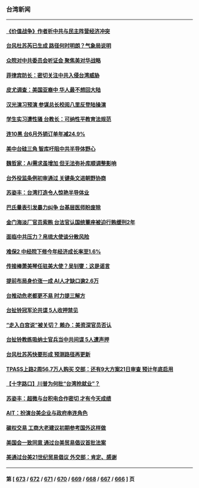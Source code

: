 ### 台湾新闻
---
#### [《价值战争》作者析中共与民主阵营经济冲突](../../pages/ncid1349361/n14037712.md) 
#### [台风杜苏芮已生成 路径何时明朗？气象局说明](../../pages/ncid1349361/n14038985.md) 
#### [众院对中共委员会听证会 聚焦美对华战略](../../pages/ncid1349361/n14038798.md) 
#### [菲律宾防长：密切关注中共入侵台湾威胁](../../pages/ncid1349361/n14038431.md) 
#### [皮尤调查：美国亚裔中 华人最不想回大陆](../../pages/ncid1349361/n14038718.md) 
#### [汉光演习预演 参谋总长校阅八里反登陆操演](../../pages/ncid1349361/n14038583.md) 
#### [学生实习遭性骚 台教长：可纳性平教育法规范](../../pages/ncid1349361/n14038585.md) 
#### [连10黑 台6月外销订单年减24.9%](../../pages/ncid1349361/n14038580.md) 
#### [美中台硅三角 智库吁阻中共半导体野心](../../pages/ncid1349361/n14038573.md) 
#### [魏哲家：Ai需求虽增加 但无法弥补库顺调整影响](../../pages/ncid1349361/n14038578.md) 
#### [台外役监条例初审通过 关键条文进朝野协商](../../pages/ncid1349361/n14038575.md) 
#### [苏姿丰：台湾打造令人惊艳半导体业](../../pages/ncid1349361/n14038576.md) 
#### [巴氏量表引发暴力纠争 台基层医师盼废除](../../pages/ncid1349361/n14038587.md) 
#### [金门海淡厂官员索贿 台法官认国统董座被迫行贿缓刑2年](../../pages/ncid1349361/n14038589.md) 
#### [面临中共压力？帛琉大使谈分散风险](../../pages/ncid1349361/n14038597.md) 
#### [难保2 中经院下修今年经济成长率至1.6%](../../pages/ncid1349361/n14038595.md) 
#### [传接棒萧美琴任驻美大使？吴钊燮：这是谣言](../../pages/ncid1349361/n14038457.md) 
#### [提前布局身价涨一成 AI人才缺口逾2.6万](../../pages/ncid1349361/n14038458.md) 
#### [台推动危老都更不易 时力提三解方](../../pages/ncid1349361/n14038556.md) 
#### [台扯铃冠军沦共谍 5人收押禁见](../../pages/ncid1349361/n14038492.md) 
#### [“走入白宫说”被关切？ 赖办：美资深官员否认](../../pages/ncid1349361/n14038508.md) 
#### [台扯铃教练吸纳士官兵当中共间谍 5人遭声押](../../pages/ncid1349361/n14038197.md) 
#### [台风杜苏芮快要形成 预测路径再更新](../../pages/ncid1349361/n14038409.md) 
#### [TPASS上路2周56.7万人购买 交部：还有9大方案21日审查 预计年底启用](../../pages/ncid1349361/n14038200.md) 
#### [【十字路口】川普为何批“台湾抢就业”？](../../pages/ncid1349361/n14037749.md) 
#### [苏姿丰：超微与台积电合作密切 才有今天成绩](../../pages/ncid1349361/n14037683.md) 
#### [AIT：扮演台美企业与政府串连角色](../../pages/ncid1349361/n14037670.md) 
#### [碳权交易 工商大老建议初期参考国外这样做](../../pages/ncid1349361/n14037660.md) 
#### [美国会一致同意 通过台美贸易倡议首批法案](../../pages/ncid1349361/n14037700.md) 
#### [美通过台美21世纪贸易倡议 外交部：肯定、感谢](../../pages/ncid1349361/n14037702.md) 

---
#### 第 [ [673](./673.md) / [672](./672.md) / [671](./671.md) / [670](./670.md) / [669](./669.md) / [668](./668.md) / [667](./667.md) / [666](./666.md) ] 页
